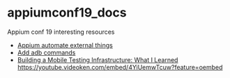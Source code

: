 # appiumconf19_docs
Appium conf 19 interesting resources

- [Appium automate external things](https://youtube.videoken.com/embed/IohMOJh8egk)
- [Add adb commands](https://github.com/vrunoa/appium-conf-2019)
- [Building a Mobile Testing Infrastructure: What I Learned](https://drive.google.com/file/d/1lsvtHBGcvbRtsXAMh_m72Gw0SFd_Ih-D/view) https://youtube.videoken.com/embed/4YiUemwTcuw?feature=oembed
